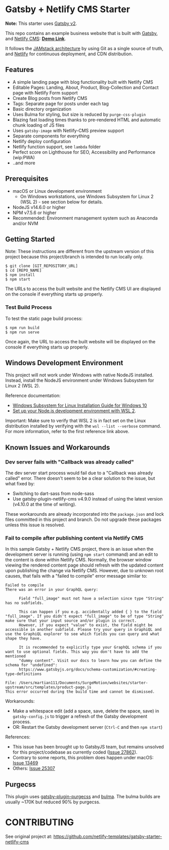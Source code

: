 # Gatsby + Netlify CMS Starter

**Note:** This starter uses [Gatsby v2](https://www.gatsbyjs.org/blog/2018-09-17-gatsby-v2/).

This repo contains an example business website that is built with [Gatsby](https://www.gatsbyjs.org/), and [Netlify CMS](https://www.netlifycms.org): **[Demo Link](https://gatsby-netlify-cms.netlify.com/)**.

It follows the [JAMstack architecture](https://jamstack.org) by using Git as a single source of truth, and [Netlify](https://www.netlify.com) for continuous deployment, and CDN distribution.

## Features

- A simple landing page with blog functionality built with Netlify CMS
- Editable Pages: Landing, About, Product, Blog-Collection and Contact page with Netlify Form support
- Create Blog posts from Netlify CMS
- Tags: Separate page for posts under each tag
- Basic directory organization
- Uses Bulma for styling, but size is reduced by `purge-css-plugin`
- Blazing fast loading times thanks to pre-rendered HTML and automatic chunk loading of JS files
- Uses `gatsby-image` with Netlify-CMS preview support
- Separate components for everything
- Netlify deploy configuration
- Netlify function support, see `lambda` folder
- Perfect score on Lighthouse for SEO, Accessibility and Performance (wip:PWA)
- ..and more

## Prerequisites

- macOS or Linux development environment
  - On Windows workstations, use Windows Subsystem for Linux 2 (WSL 2) - see section below for details.
- NodeJS v14.6.0 or higher
- NPM v7.5.6 or higher
- Recommended: Environment management system such as Anaconda and/or NVM

## Getting Started

Note: These instructions are different from the upstream version of this project because this project/branch is intended to run locally only.

```
$ git clone [GIT_REPOSITORY_URL]
$ cd [REPO_NAME]
$ npm install
$ npm start
```

The URLs to access the built website and the Netlify CMS UI are displayed on the console if everything starts up properly.


### Test Build Process

To test the static page build process:
```
$ npm run build
$ npm run serve
```
Once again, the URL to access the built website will be displayed on the console if everything starts up properly.


## Windows Development Environment

This project will not work under Windows with native NodeJS installed.  Instead, install the NodeJS environment under Windows Subsystem for Linux 2 (WSL 2).  

Reference documentation:
*   [Windows Subsystem for Linux Installation Guide for Windows 10](https://docs.microsoft.com/en-us/windows/wsl/install-win10)
*   [Set up your Node.js development environment with WSL 2](https://docs.microsoft.com/en-us/windows/nodejs/setup-on-wsl2).

Important:  Make sure to verify that WSL 2 is in fact set on the Linux distribution installed by verifying with the `wsl --list --verbose` command.  For more information, refer to the first reference link above.


## Known Issues and Workarounds

### Dev server fails with "Callback was already called"

The dev server start process would fail due to a "Callback was already called" error.  There doesn't seem to be a clear solution to the issue, but what fixed by:
*   Switching to dart-sass from node-sass
*   Use gatsby-plugin-netlify-cms v4.9.0 instead of using the latest version (v4.10.0 at the time of writing).

These workarounds are already incorporated into the `package.json` and lock files committed in this project and branch.  Do not upgrade these packages unless this issue is resolved.


### Fail to compile after publishing content via Netlify CMS

In this sample Gatsby + Netlify CMS project, there is an issue when the development server is running (using `npm start` command) and an edit to the content is done within Netlify CMS.  Normally, the browser window viewing the rendered content page should refresh with the updated content upon publishing the change via Netlify CMS.  However, due to unknown root causes, that fails with a "failed to compile" error message similar to:
```
Failed to compile
There was an error in your GraphQL query:

      Field "full_image" must not have a selection since type "String" has no subfields.

      This can happen if you e.g. accidentally added { } to the field "full_image". If you didn't expect "full_image" to be of type "String" make sure that your input source and/or plugin is correct.
      However, if you expect "value" to exist, the field might be accessible in another subfield. Please try your query in GraphiQL and use the GraphiQL explorer to see which fields you can query and what shape they have.

      It is recommended to explicitly type your GraphQL schema if you want to use optional fields. This way you don't have to add the mentioned
      "dummy content". Visit our docs to learn how you can define the schema for "undefined":
      https://www.gatsbyjs.org/docs/schema-customization/#creating-type-definitions

File: /Users/martian111/Documents/SurgeMotion/websites/starter-upstream/src/templates/product-page.js
This error occurred during the build time and cannot be dismissed.
```

Workarounds:
*   Make a whitespace edit (add a space, save, delete the space, save) in `gatsby-config.js` to trigger a refresh of the Gatsby development process.
*   OR: Restart the Gatsby development server (`Ctrl-C` and then `npm start`)

References:
*   This issue has been brought up to GatsbyJS team, but remains unsolved for this project/codebase as currently coded ([Issue 27862](https://github.com/gatsbyjs/gatsby/issues/27862)).
*   Contrary to some reports, this problem does happen under macOS:  [Issue 13469](https://github.com/gatsbyjs/gatsby/issues/13469)
*   Others:  [Issue 25307](https://github.com/gatsbyjs/gatsby/issues/25307)


## Purgecss

This plugin uses [gatsby-plugin-purgecss](https://www.gatsbyjs.org/packages/gatsby-plugin-purgecss/) and [bulma](https://bulma.io/). The bulma builds are usually ~170K but reduced 90% by purgecss.

# CONTRIBUTING

See original project at:
https://github.com/netlify-templates/gatsby-starter-netlify-cms

